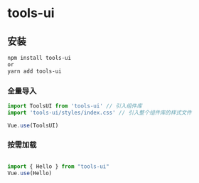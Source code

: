 # tools-ui
## 安装
```html
npm install tools-ui
or
yarn add tools-ui
```


### 全量导入
```js
import ToolsUI from 'tools-ui' // 引入组件库
import 'tools-ui/styles/index.css' // 引入整个组件库的样式文件

Vue.use(ToolsUI)

```
### 按需加载

```js

import { Hello } from "tools-ui"
Vue.use(Hello)
```
